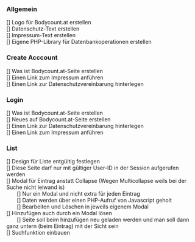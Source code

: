 <h3>Allgemein</h3>
[] Logo für Bodycount.at erstellen <br>
[] Datenschutz-Text erstellen <br>
[] Impressum-Text erstellen <br>
[] Eigene PHP-Library für Datenbankoperationen erstellen

<h3>Create Acccount</h3>
[] Was ist Bodycount.at-Seite erstellen <br>
[] Einen Link zum Impressum anführen <br>
[] Einen Link zur Datenschutzvereinbarung hinterlegen

<h3>Login</h3>
[] Was ist Bodycount.at-Seite erstellen <br>
[] Neues auf Bodycount.at-Seite erstellen <br>
[] Einen Link zur Datenschutzvereinbarung hinterlegen <br>
[] Einen Link zum Impressum anführen

<h3>List</h3>
[] Design für Liste entgültig festlegen <br>
[] Diese Seite darf nur mit gültiger User-ID in der Session aufgerufen werden <br>
[] Modal für Eintrag anstatt Collapse (Wegen Multicollapse weils bei der Suche nicht leiwand is) <br>
&nbsp;&nbsp;&nbsp;&nbsp;&nbsp;&nbsp; [] Nur ein Modal und nicht extra für jeden Eintrag <br>
&nbsp;&nbsp;&nbsp;&nbsp;&nbsp;&nbsp; [] Daten werden über einen PHP-Aufruf von Javascript geholt <br>
&nbsp;&nbsp;&nbsp;&nbsp;&nbsp;&nbsp; [] Bearbeiten und Löschen in jeweils eigenem Modal <br>
[] Hinzufügen auch durch ein Modal lösen <br>
&nbsp;&nbsp;&nbsp;&nbsp;&nbsp;&nbsp; [] Seite soll beim hinzufügen neu geladen werden und man soll dann ganz untern (beim Eintrag) mit der Sicht sein <br>
[] Suchfunktion einbauen <br>
